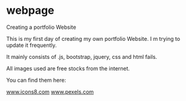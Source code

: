# webpage
Creating a portfolio Website


This is my first day of creating my own portfolio Website. I m trying to update it frequently.

It mainly consists of .js, bootstrap, jquery, css and html fails.

All images used are free stocks from the internet.

You can find them here:

www.icons8.com
www.pexels.com
